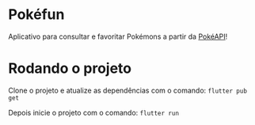 # Pokéfun
Aplicativo para consultar e favoritar Pokémons a partir da [PokéAPI](https://pokeapi.co/)!

# Rodando o projeto

Clone o projeto e atualize as dependências com o comando:
```flutter pub get```

Depois inicie o projeto com o comando: 
```flutter run``` 
